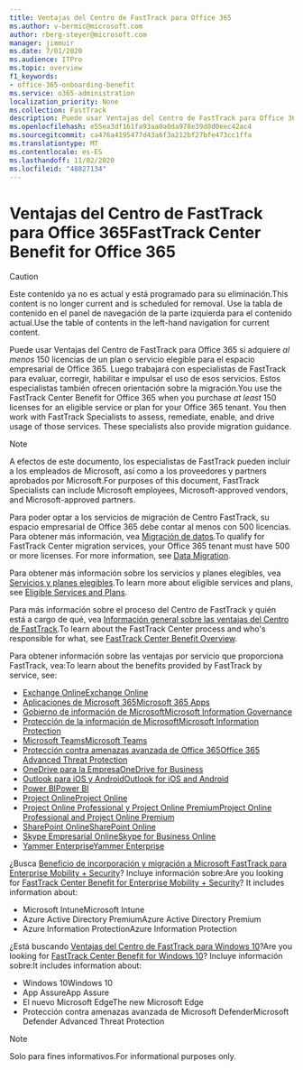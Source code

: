 ```yaml
---
title: Ventajas del Centro de FastTrack para Office 365
ms.author: v-bermic@microsoft.com
author: rberg-steyer@microsoft.com
manager: jimmuir
ms.date: 7/01/2020
ms.audience: ITPro
ms.topic: overview
f1_keywords:
- office-365-onboarding-benefit
ms.service: o365-administration
localization_priority: None
ms.collection: FastTrack
description: Puede usar Ventajas del Centro de FastTrack para Office 365 si adquiere al menos 150 licencias de un plan o servicio elegible para el espacio empresarial de Office 365. Luego trabajará con especialistas de FastTrack para evaluar, corregir, habilitar e impulsar el uso de esos servicios. Estos especialistas también ofrecen orientación sobre la migración.
ms.openlocfilehash: e55ea3df161fa93aa0a0da978e39d8d0eec42ac4
ms.sourcegitcommit: ca476a4195477d43a6f3a212bf27bfe473cc1ffa
ms.translationtype: MT
ms.contentlocale: es-ES
ms.lasthandoff: 11/02/2020
ms.locfileid: "48827134"
---
```

# <a name="fasttrack-center-benefit-for-office-365"></a><span data-ttu-id="0f129-105">Ventajas del Centro de FastTrack para Office 365</span><span class="sxs-lookup"><span data-stu-id="0f129-105">FastTrack Center Benefit for Office 365</span></span>

> [!CAUTION]
> <span data-ttu-id="0f129-106">Este contenido ya no es actual y está programado para su eliminación.</span><span class="sxs-lookup"><span data-stu-id="0f129-106">This content is no longer current and is scheduled for removal.</span></span> <span data-ttu-id="0f129-107">Use la tabla de contenido en el panel de navegación de la parte izquierda para el contenido actual.</span><span class="sxs-lookup"><span data-stu-id="0f129-107">Use the table of contents in the left-hand navigation for current content.</span></span>

<span data-ttu-id="0f129-p103">Puede usar Ventajas del Centro de FastTrack para Office 365 si adquiere *al menos* 150 licencias de un plan o servicio elegible para el espacio empresarial de Office 365. Luego trabajará con especialistas de FastTrack para evaluar, corregir, habilitar e impulsar el uso de esos servicios. Estos especialistas también ofrecen orientación sobre la migración.</span><span class="sxs-lookup"><span data-stu-id="0f129-p103">You use the FastTrack Center Benefit for Office 365 when you purchase  *at least*  150 licenses for an eligible service or plan for your Office 365 tenant. You then work with FastTrack Specialists to assess, remediate, enable, and drive usage of those services. These specialists also provide migration guidance.</span></span> 
  
> [!NOTE]
> <span data-ttu-id="0f129-111">A efectos de este documento, los especialistas de FastTrack pueden incluir a los empleados de Microsoft, así como a los proveedores y partners aprobados por Microsoft.</span><span class="sxs-lookup"><span data-stu-id="0f129-111">For purposes of this document, FastTrack Specialists can include Microsoft employees, Microsoft-approved vendors, and Microsoft-approved partners.</span></span> 
  
<span data-ttu-id="0f129-p104">Para poder optar a los servicios de migración de Centro FastTrack, su espacio empresarial de Office 365 debe contar al menos con 500 licencias. Para obtener más información, vea [Migración de datos](O365-data-migration.md).</span><span class="sxs-lookup"><span data-stu-id="0f129-p104">To qualify for FastTrack Center migration services, your Office 365 tenant must have 500 or more licenses. For more information, see [Data Migration](O365-data-migration.md).</span></span>
  
<span data-ttu-id="0f129-114">Para obtener más información sobre los servicios y planes elegibles, vea [Servicios y planes elegibles](M365-eligible-services-and-plans.md).</span><span class="sxs-lookup"><span data-stu-id="0f129-114">To learn more about eligible services and plans, see [Eligible Services and Plans](M365-eligible-services-and-plans.md).</span></span>
  
<span data-ttu-id="0f129-115">Para más información sobre el proceso del Centro de FastTrack y quién está a cargo de qué, vea [Información general sobre las ventajas del Centro de FastTrack](O365-fasttrack-benefit-overview.md).</span><span class="sxs-lookup"><span data-stu-id="0f129-115">To learn about the FastTrack Center process and who's responsible for what, see [FastTrack Center Benefit Overview](O365-fasttrack-benefit-overview.md).</span></span>

<span data-ttu-id="0f129-116">Para obtener información sobre las ventajas por servicio que proporciona FastTrack, vea:</span><span class="sxs-lookup"><span data-stu-id="0f129-116">To learn about the benefits provided by FastTrack by service, see:</span></span>

- [<span data-ttu-id="0f129-117">Exchange Online</span><span class="sxs-lookup"><span data-stu-id="0f129-117">Exchange Online</span></span>](O365-fasttrack-responsibilities.md#exchange-online)
- [<span data-ttu-id="0f129-118">Aplicaciones de Microsoft 365</span><span class="sxs-lookup"><span data-stu-id="0f129-118">Microsoft 365 Apps</span></span>](O365-fasttrack-responsibilities.md#microsoft-365-apps)
- [<span data-ttu-id="0f129-119">Gobierno de información de Microsoft</span><span class="sxs-lookup"><span data-stu-id="0f129-119">Microsoft Information Governance</span></span>](O365-fasttrack-responsibilities.md#microsoft-information-governance)
- [<span data-ttu-id="0f129-120">Protección de la información de Microsoft</span><span class="sxs-lookup"><span data-stu-id="0f129-120">Microsoft Information Protection</span></span>](O365-fasttrack-responsibilities.md#microsoft-information-protection)
- [<span data-ttu-id="0f129-121">Microsoft Teams</span><span class="sxs-lookup"><span data-stu-id="0f129-121">Microsoft Teams</span></span>](O365-fasttrack-responsibilities.md#microsoft-teams)
- [<span data-ttu-id="0f129-122">Protección contra amenazas avanzada de Office 365</span><span class="sxs-lookup"><span data-stu-id="0f129-122">Office 365 Advanced Threat Protection</span></span>](O365-fasttrack-responsibilities.md#office-365-advanced-threat-protection)
- [<span data-ttu-id="0f129-123">OneDrive para la Empresa</span><span class="sxs-lookup"><span data-stu-id="0f129-123">OneDrive for Business</span></span>](O365-fasttrack-responsibilities.md#onedrive-for-business)
- [<span data-ttu-id="0f129-124">Outlook para iOS y Android</span><span class="sxs-lookup"><span data-stu-id="0f129-124">Outlook for iOS and Android</span></span>](O365-fasttrack-responsibilities.md#outlook-for-ios-and-android)
- [<span data-ttu-id="0f129-125">Power BI</span><span class="sxs-lookup"><span data-stu-id="0f129-125">Power BI</span></span>](O365-fasttrack-responsibilities.md#power-bi)
- [<span data-ttu-id="0f129-126">Project Online</span><span class="sxs-lookup"><span data-stu-id="0f129-126">Project Online</span></span>](O365-fasttrack-responsibilities.md#project-online)
- [<span data-ttu-id="0f129-127">Project Online Professional y Project Online Premium</span><span class="sxs-lookup"><span data-stu-id="0f129-127">Project Online Professional and Project Online Premium</span></span>](O365-fasttrack-responsibilities.md#project-online-professional-and-project-online-premium)
- [<span data-ttu-id="0f129-128">SharePoint Online</span><span class="sxs-lookup"><span data-stu-id="0f129-128">SharePoint Online</span></span>](O365-fasttrack-responsibilities.md#sharepoint-online)
- [<span data-ttu-id="0f129-129">Skype Empresarial Online</span><span class="sxs-lookup"><span data-stu-id="0f129-129">Skype for Business Online</span></span>](O365-fasttrack-responsibilities.md#skype-for-business-online)
- [<span data-ttu-id="0f129-130">Yammer Enterprise</span><span class="sxs-lookup"><span data-stu-id="0f129-130">Yammer Enterprise</span></span>](O365-fasttrack-responsibilities.md#yammer-enterprise)
  
<span data-ttu-id="0f129-p105">¿Busca [Beneficio de incorporación y migración a Microsoft FastTrack para Enterprise Mobility + Security](EMS-fasttrack-benefit-for-EMS.md)? Incluye información sobre:</span><span class="sxs-lookup"><span data-stu-id="0f129-p105">Are you looking for [FastTrack Center Benefit for Enterprise Mobility + Security](EMS-fasttrack-benefit-for-EMS.md)? It includes information about:</span></span>
  
- <span data-ttu-id="0f129-133">Microsoft Intune</span><span class="sxs-lookup"><span data-stu-id="0f129-133">Microsoft Intune</span></span>
- <span data-ttu-id="0f129-134">Azure Active Directory Premium</span><span class="sxs-lookup"><span data-stu-id="0f129-134">Azure Active Directory Premium</span></span> 
- <span data-ttu-id="0f129-135">Azure Information Protection</span><span class="sxs-lookup"><span data-stu-id="0f129-135">Azure Information Protection</span></span>

<span data-ttu-id="0f129-136">¿Está buscando [Ventajas del Centro de FastTrack para Windows 10](Win-10-fasttrack-benefit-for-Windows-10.md)?</span><span class="sxs-lookup"><span data-stu-id="0f129-136">Are you looking for [FastTrack Center Benefit for Windows 10](Win-10-fasttrack-benefit-for-Windows-10.md)?</span></span> <span data-ttu-id="0f129-137">Incluye información sobre:</span><span class="sxs-lookup"><span data-stu-id="0f129-137">It includes information about:</span></span>

- <span data-ttu-id="0f129-138">Windows 10</span><span class="sxs-lookup"><span data-stu-id="0f129-138">Windows 10</span></span>
- <span data-ttu-id="0f129-139">App Assure</span><span class="sxs-lookup"><span data-stu-id="0f129-139">App Assure</span></span>
- <span data-ttu-id="0f129-140">El nuevo Microsoft Edge</span><span class="sxs-lookup"><span data-stu-id="0f129-140">The new Microsoft Edge</span></span>
- <span data-ttu-id="0f129-141">Protección contra amenazas avanzada de Microsoft Defender</span><span class="sxs-lookup"><span data-stu-id="0f129-141">Microsoft Defender Advanced Threat Protection</span></span>
    
> [!NOTE]
> <span data-ttu-id="0f129-142">Solo para fines informativos.</span><span class="sxs-lookup"><span data-stu-id="0f129-142">For informational purposes only.</span></span> 

